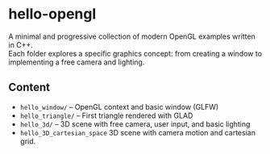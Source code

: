 # hello-opengl

A minimal and progressive collection of modern OpenGL examples written in C++.  
Each folder explores a specific graphics concept: from creating a window to implementing a free camera and lighting.


## Content 

- `hello_window/` – OpenGL context and basic window (GLFW)
- `hello_triangle/` – First triangle rendered with GLAD
- `hello_3d/` – 3D scene with free camera, user input, and basic lighting
- `hello_3D_cartesian_space` 3D scene with camera motion and cartesian grid.
